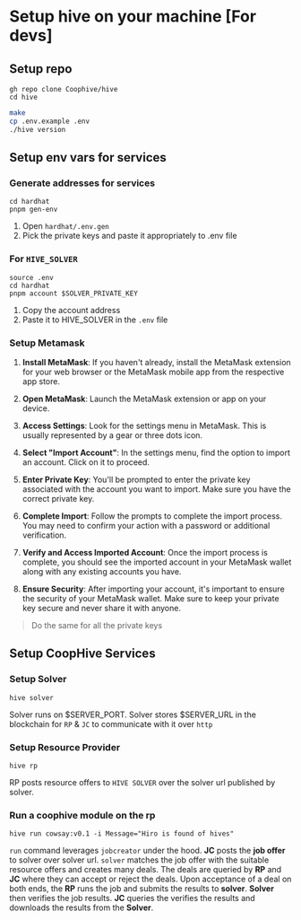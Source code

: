 # Setup hive  on your machine  [For devs]

## Setup repo

```shell
gh repo clone Coophive/hive
cd hive
```

```bash
make
cp .env.example .env
./hive version
```

## Setup env vars for services

### Generate addresses for services

```shell
cd hardhat
pnpm gen-env
```

1. Open `hardhat/.env.gen`
2. Pick the private keys and paste it appropriately to .env file

### For `HIVE_SOLVER`

```shell
source .env
cd hardhat
pnpm account $SOLVER_PRIVATE_KEY
```

1. Copy the account address
2. Paste it to HIVE_SOLVER in the `.env` file

### Setup Metamask

1. **Install MetaMask**: If you haven't already, install the MetaMask extension for your web browser or the MetaMask
   mobile app from the respective app store.

2. **Open MetaMask**: Launch the MetaMask extension or app on your device.

3. **Access Settings**: Look for the settings menu in MetaMask. This is usually represented by a gear or three dots
   icon.

4. **Select "Import Account"**: In the settings menu, find the option to import an account. Click on it to proceed.

5. **Enter Private Key**: You'll be prompted to enter the private key associated with the account you want to import.
   Make sure you have the correct private key.

6. **Complete Import**: Follow the prompts to complete the import process. You may need to confirm your action with a
   password or additional verification.

7. **Verify and Access Imported Account**: Once the import process is complete, you should see the imported account in
   your MetaMask wallet along with any existing accounts you have.

8. **Ensure Security**: After importing your account, it's important to ensure the security of your MetaMask wallet.
   Make sure to keep your private key secure and never share it with anyone.

> Do the same for all the private keys

## Setup CoopHive Services

### Setup Solver

`hive solver`

Solver runs on $SERVER_PORT. Solver stores $SERVER_URL in the blockchain for `RP` & `JC` to communicate with it
over `http`

### Setup Resource Provider

`hive rp`

RP posts resource offers to `HIVE SOLVER` over the solver url published by solver.

### Run a coophive module on the rp

`hive run cowsay:v0.1 -i Message="Hiro is found of hives"`

`run` command leverages `jobcreator` under the hood. **JC** posts the **job offer** to solver over solver url.
`solver` matches the job offer with the suitable resource offers and creates many deals. The deals are queried by **RP**
and
**JC** where they can accept or reject the deals. Upon acceptance of a deal on both ends, the **RP** runs the job and
submits the results to **solver**. **Solver** then verifies the job results. **JC** queries the verifies the results and
downloads the results from the **Solver**.

##  

###  

[//]: # ()

[//]: # (> You can use private keys generated at `hardhat/.env.gen` in your .env file)

[//]: # (> Ensure you have got funds from your faucet for all addresses)

